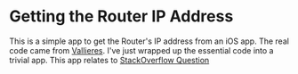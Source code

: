 # Getting the Router IP Address

This is a simple app to get the Router's IP address from an iOS app.
The real code came from [Vallieres](https://github.com/vallieres/cordova-plugin-get-router-ip-address).
I've just wrapped up the essential code into a trivial app.
This app relates to [StackOverflow Question](https://stackoverflow.com/q/60579740/2715565)
